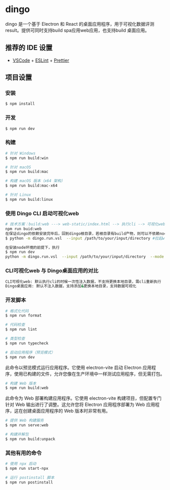 # dingo

dingo 是一个基于 Electron 和 React 的桌面应用程序，用于可视化数据评测result。提供可同时支持build spa应用web应用，也支持build 桌面应用。

## 推荐的 IDE 设置

- [VSCode](https://code.visualstudio.com/) + [ESLint](https://marketplace.visualstudio.com/items?itemName=dbaeumer.vscode-eslint) + [Prettier](https://marketplace.visualstudio.com/items?itemName=esbenp.prettier-vscode)

## 项目设置

### 安装

```bash
$ npm install
```

### 开发

```bash
$ npm run dev
```

### 构建

```bash
# 针对 Windows
$ npm run build:win

# 针对 macOS
$ npm run build:mac

# 构建 macOS 版本（x64 架构）
$ npm run build:mac-x64

# 针对 Linux
$ npm run build:linux

```

### 使用 Dingo CLI 启动可视化web

```bash
# 技术方案：build:web ---> web-static/index.html --> 执行cli --> 可视化web
npm run buid:web
在保证dingo的依赖安装完毕后，回到dingo根目录，若根目录有build产物，则可以不依赖node
$ python -m dingo.run.vsl  --input /path/to/your/input/directory #拉起web

在安装node环境的前提下，执行
$ npm run dev
python -m dingo.run.vsl  --input /path/to/your/input/directory  --mode app #拉起dingo app
```

### CLI可视化web 与 Dingo桌面应用的对比

```bash
CLI可视化web: 默认执行cli的时候一次性注入数据，不支持更换本地目录，需cli重新执行
Dingo桌面应用: 默认不注入数据，支持添加&更换本地目录，支持数据可视化
```

### 开发脚本

```bash
# 格式化代码
$ npm run format

# 代码检查
$ npm run lint

# 类型检查
$ npm run typecheck

# 启动应用程序（预览模式）
$ npm run dev
```

此命令以预览模式运行应用程序。它使用 electron-vite 启动 Electron 应用程序，使用已构建的文件，允许您像在生产环境中一样测试应用程序，但无需打包。

```bash
# 构建 Web 版本
$ npm run build:web
```

此命令为 Web 部署构建应用程序。它使用 electron-vite 构建项目，但配置专门针对 Web 输出进行了调整。这允许您将 Electron 应用程序部署为 Web 应用程序，这在创建桌面应用程序的 Web 版本时非常有用。

```bash
# 提供 Web 构建服务
$ npm run serve:web

# 构建并解包
$ npm run build:unpack

```

### 其他有用的命令

```bash
# 使用 npx 启动
$ npm run start-npx

# 运行 postinstall 脚本
$ npm run postinstall
```
